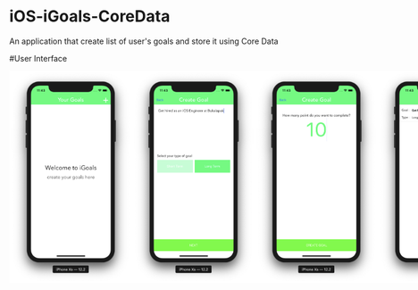 # iOS-iGoals-CoreData
An application that create list of user's goals and store it using Core Data

#User Interface
<div style="display:flex;flex-direction:row">
  <img src="ui/1.png" height="380" width="auto" />
  <img src="ui/2.png" height="380" width="auto" />
  <img src="ui/3.png" height="380" width="auto" />
  <img src="ui/4.png" height="380" width="auto" />
  <img src="ui/5.png" height="380" width="auto" />
  <img src="ui/6.png" height="380" width="auto" />
</div>

